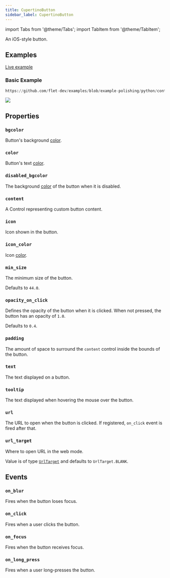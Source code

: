 ```yaml
---
title: CupertinoButton
sidebar_label: CupertinoButton
---
```


import Tabs from '@theme/Tabs';
import TabItem from '@theme/TabItem';

An iOS-style button.

## Examples

[Live example](https://flet-controls-gallery.fly.dev/buttons/cupertinobutton)

### Basic Example


```python reference
https://github.com/flet-dev/examples/blob/example-polishing/python/controls/cupertino/cupertino-buttons/cupertino-button-example.py
```


<img src="/img/docs/controls/cupertino-button/cupertino-buttons.png" className="screenshot-40" />

## Properties

### `bgcolor`

Button's background [color](/docs/reference/colors).

### `color`

Button's text [color](/docs/reference/colors).

### `disabled_bgcolor`

The background [color](/docs/reference/colors) of the button when it is disabled.

### `content`

A Control representing custom button content.

### `icon`

Icon shown in the button.

### `icon_color`

Icon [color](/docs/reference/colors).

### `min_size`

The minimum size of the button.

Defaults to `44.0`.

### `opacity_on_click`

Defines the opacity of the button when it is clicked. When not pressed, the button has an opacity of `1.0`.

Defaults to `0.4`.

### `padding`

The amount of space to surround the `content` control inside the bounds of the button.

### `text`

The text displayed on a button.

### `tooltip`

The text displayed when hovering the mouse over the button.

### `url`

The URL to open when the button is clicked. If registered, `on_click` event is fired after that.

### `url_target`

Where to open URL in the web mode.

Value is of type [`UrlTarget`](/docs/reference/types/urltarget) and defaults to `UrlTarget.BLANK`.

## Events

### `on_blur`

Fires when the button loses focus.

### `on_click`

Fires when a user clicks the button.

### `on_focus`

Fires when the button receives focus.

### `on_long_press`

Fires when a user long-presses the button.
